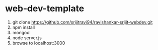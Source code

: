 # web-dev-template

1. git clone https://github.com/srijitravi94/ravishankar-srijit-webdev.git
2. npm install
3. mongod
4. node server.js
5. browse to localhost:3000
